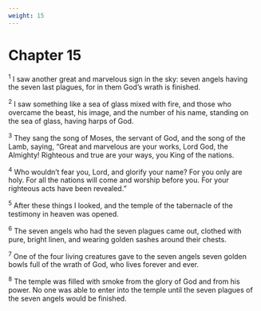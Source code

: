 ```yaml
---
weight: 15
---
```


# Chapter 15

<sup>1</sup> I saw another great and marvelous sign in the sky: seven angels having the seven last plagues, for in them God’s wrath is finished. 

<sup>2</sup> I saw something like a sea of glass mixed with fire, and those who overcame the beast, his image, and the number of his name, standing on the sea of glass, having harps of God. 

<sup>3</sup> They sang the song of Moses, the servant of God, and the song of the Lamb, saying, “Great and marvelous are your works, Lord God, the Almighty! Righteous and true are your ways, you King of the nations. 

<sup>4</sup> Who wouldn’t fear you, Lord, and glorify your name? For you only are holy. For all the nations will come and worship before you. For your righteous acts have been revealed.” 

<sup>5</sup> After these things I looked, and the temple of the tabernacle of the testimony in heaven was opened. 

<sup>6</sup> The seven angels who had the seven plagues came out, clothed with pure, bright linen, and wearing golden sashes around their chests. 

<sup>7</sup> One of the four living creatures gave to the seven angels seven golden bowls full of the wrath of God, who lives forever and ever. 

<sup>8</sup> The temple was filled with smoke from the glory of God and from his power. No one was able to enter into the temple until the seven plagues of the seven angels would be finished. 


